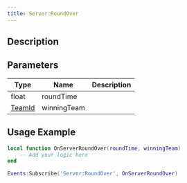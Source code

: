 ```yaml
---
title: Server:RoundOver
---
```

## Description

## Parameters

| Type                                 | Name        | Description |
| ------------------------------------ | ----------- | ----------- |
| float                                | roundTime   |             |
| [TeamId](/vext/ref/fb/teamid) | winningTeam |             |

## Usage Example

``` lua
local function OnServerRoundOver(roundTime, winningTeam)
    -- Add your logic here
end

Events:Subscribe('Server:RoundOver', OnServerRoundOver)
```
